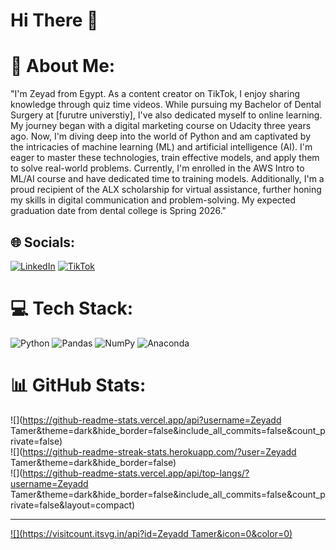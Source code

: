 # Hi There 👋
# 💫 About Me:
"I'm Zeyad from Egypt. As a content creator on TikTok, I enjoy sharing knowledge through quiz time videos. While pursuing my Bachelor of Dental Surgery at [furutre universtiy], I've also dedicated myself to online learning. My journey began with a digital marketing course on Udacity three years ago. Now, I'm diving deep into the world of Python and am captivated by the intricacies of machine learning (ML) and artificial intelligence (AI). I'm eager to master these technologies, train effective models, and apply them to solve real-world problems. Currently, I'm enrolled in the AWS Intro to ML/AI course and have dedicated time to training models. Additionally, I'm a proud recipient of the ALX scholarship for virtual assistance, further honing my skills in digital communication and problem-solving. My expected graduation date from dental college is Spring 2026."


## 🌐 Socials:
[![LinkedIn](https://img.shields.io/badge/LinkedIn-%230077B5.svg?logo=linkedin&logoColor=white)](https://linkedin.com/in/https://www.linkedin.com/in/zead-tamer-1a93a4224 ) [![TikTok](https://img.shields.io/badge/TikTok-%23000000.svg?logo=TikTok&logoColor=white)](https://tiktok.com/@https://www.tiktok.com/@quizmasterhd0?is_from_webapp=1&sender_device=pc ) 

# 💻 Tech Stack:
![Python](https://img.shields.io/badge/python-3670A0?style=for-the-badge&logo=python&logoColor=ffdd54) ![Pandas](https://img.shields.io/badge/pandas-%23150458.svg?style=for-the-badge&logo=pandas&logoColor=white) ![NumPy](https://img.shields.io/badge/numpy-%23013243.svg?style=for-the-badge&logo=numpy&logoColor=white) ![Anaconda](https://img.shields.io/badge/Anaconda-%2344A833.svg?style=for-the-badge&logo=anaconda&logoColor=white)
# 📊 GitHub Stats:
![](https://github-readme-stats.vercel.app/api?username=Zeyadd Tamer&theme=dark&hide_border=false&include_all_commits=false&count_private=false)<br/>
![](https://github-readme-streak-stats.herokuapp.com/?user=Zeyadd Tamer&theme=dark&hide_border=false)<br/>
![](https://github-readme-stats.vercel.app/api/top-langs/?username=Zeyadd Tamer&theme=dark&hide_border=false&include_all_commits=false&count_private=false&layout=compact)

---
[![](https://visitcount.itsvg.in/api?id=Zeyadd Tamer&icon=0&color=0)](https://visitcount.itsvg.in)

<!-- Proudly created with GPRM ( https://gprm.itsvg.in ) -->

